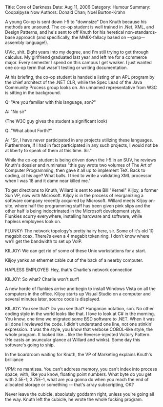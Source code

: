 Title: Core of Darkness
Date: Aug 11, 2006
Category: Humour
Summary: Coopalpyse Now
Authors: Donald Chan; Noel Burton-Krahn

A young Co-op is sent down I-5 to "downsize" Don Knuth because his
methods are unsound. The co-op student is well trained in .Net, XML,
and Design Patterns, and he's sent to off Knuth for his heretical
non-standards-base approach (and specifically, the MMIX-fallacy based
on --gasp-- assembly language!).


UVic, shit.  Eight years into my degree, and I'm still trying to get
through calculus.  My girlfriend graduated last year and left me for a
commerce major.  Every semester I spend on this campus I get weaker.
I just wanted one co-op term that wasn't testing or writing
documentation.


At his briefing, the co-op student is handed a listing of an APL
program by the chief architect of the .NET CLR, while the Spec Lead of
the Java Community Process group looks on. An unnamed representative
from W3C is sitting in the background.

Q: "Are you familiar with this language, son?"

A: "No sir"

(The W3C guy gives the student a significant look)

Q: "What about Forth?"

A: "Sir, I have never participated in any projects utilizing these
languages. Furthermore, if I had in fact participated in any such
projects, I would not be at liberty to speak of them at this
time. Sir."

While the co-op student is being driven down the I-5 in an SUV, he
reviews Knuth's dossier and ruminates "this guy wrote two volumes of
The Art of Computer Programming, then gave it all up to implement
TeX. Back to coding, at his age? What balls. I tried to write a
validating XML processor when I was 18 and it damn near killed me."


To get directions to Knuth, Willard is sent to see Bill "Kernel"
Kiljoy, a former Sun VP, now with Microsoft. Kiljoy is in the process
of reorganizing a software company recently acquired by Microsoft.
Willard meets Kiljoy on-site, where half the programming staff has
been given pink slips and the other half is being indoctrinated in the
Microsoft development style.  Flunkies scurry everywhere, installing
hardware and software, while hapless employees look on.

FLUNKY: The network topology's pretty hairy here, sir. Some of it's
old 10 megabit coax. There?s even a 4 megabit token ring. I don't know
where we'll get the bandwidth to set up VoIP.

KILJOY: We can get rid of some of these Unix workstations for a start.

Kiljoy yanks an ethernet cable out of the back of a nearby computer.

HAPLESS EMPLOYEE: Hey, that's Charlie's network connection

KILJOY: So what? Charlie won't surf!

A new horde of flunkies arrive and begin to install Windows Vista on
all the computers in the office. Kiljoy starts up Visual Studio on a
computer and several minutes later, source code is displayed.

KILJOY: You see that? Do you see that? Hungarian notation, son. No
other coding style in the world looks like that. I love to look at C#
in the morning. You know, one time we migrated some BSD software to
.NET.  When it was all done I reviewed the code. I didn't understand
one line, not one stinkin' expression. It was the style, you know that
verbose COBOL-like style, the whole program. It looked like... like
the Reverse-injected Victory Pattern. (He casts an avuncular glance at
Willard and winks). Some day this software's going to ship.


In the boardroom waiting for Knuth, the VP of Marketing explains
Knuth's brilliance

VPM: no mantissa. You can't address memory, you can't index into
     process space, with, like you know, floating point numbers. What
     byte do you get with 2.5E-1, 3.75E-1, what are you gonna do when
     you reach the end of allocated storage or something -- that's
     array subscripting, OK?

Never leave the cubicle, absolutely goddamn right, unless you're going
all the way.  Knuth left the cubicle, he wrote the whole fucking
program.

